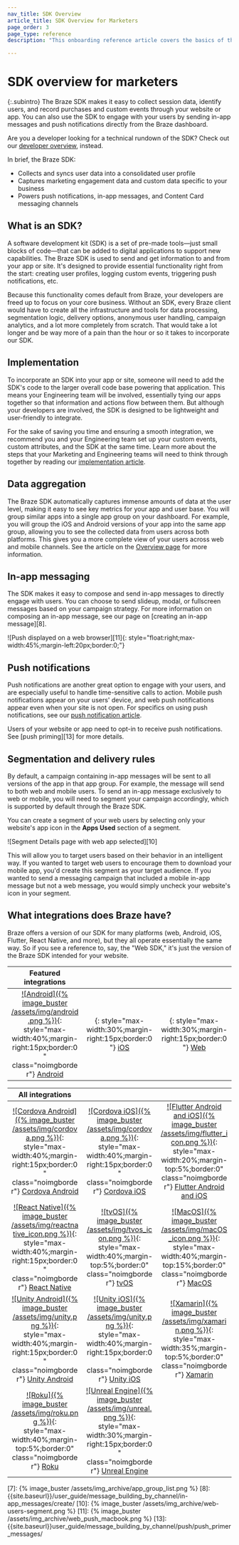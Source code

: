 ```yaml
---
nav_title: SDK Overview
article_title: SDK Overview for Marketers
page_order: 3
page_type: reference
description: "This onboarding reference article covers the basics of the Braze SDK."

---
```


# SDK overview for marketers

{:.subintro}
The Braze SDK makes it easy to collect session data, identify users, and record purchases and custom events through your website or app. You can also use the SDK to engage with your users by sending in-app messages and push notifications directly from the Braze dashboard.

Are you a developer looking for a technical rundown of the SDK? Check out our [developer overview][1], instead.

In brief, the Braze SDK:
* Collects and syncs user data into a consolidated user profile
* Captures marketing engagement data and custom data specific to your business
* Powers push notifications, in-app messages, and Content Card messaging channels

## What is an SDK?
A software development kit (SDK) is a set of pre-made tools&mdash;just small blocks of code&mdash;that can be added to digital applications to support new capabilities. The Braze SDK is used to send and get information to and from your app or site. It's designed to provide essential functionality right from the start: creating user profiles, logging custom events, triggering push notifications, etc. 

Because this functionality comes default from Braze, your developers are freed up to focus on your core business. Without an SDK, every Braze client would have to create all the infrastructure and tools for data processing, segmentation logic, delivery options, anonymous user handling, campaign analytics, and a lot more completely from scratch. That would take a lot longer and be way more of a pain than the hour or so it takes to incorporate our SDK.

## Implementation

To incorporate an SDK into your app or site, someone will need to add the SDK's code to the larger overall code base powering that application. This means your Engineering team will be involved, essentially tying our apps together so that information and actions flow between them. But although your developers are involved, the SDK is designed to be lightweight and user-friendly to integrate. 

For the sake of saving you time and ensuring a smooth integration, we recommend you and your Engineering team set up your custom events, custom attributes, and the SDK at the same time. Learn more about the steps that your Marketing and Engineering teams will need to think through together by reading our [implementation article][4]. 

## Data aggregation

The Braze SDK automatically captures immense amounts of data at the user level, making it easy to see key metrics for your app and user base. You will group similar apps into a single app group on your dashboard. For example, you will group the iOS and Android versions of your app into the same app group, allowing you to see the collected data from users across both platforms. This gives you a more complete view of your users across web and mobile channels. See the article on the [Overview page][3] for more information.

## In-app messaging

The SDK makes it easy to compose and send in-app messages to directly engage with users. You can choose to send slideup, modal, or fullscreen messages based on your campaign strategy. For more information on composing an in-app message, see our page on [creating an in-app message][8].

![Push displayed on a web browser][11]{: style="float:right;max-width:45%;margin-left:20px;border:0;"}

## Push notifications

Push notifications are another great option to engage with your users, and are especially useful to handle time-sensitive calls to action. Mobile push notifications appear on your users' device, and web push notifications appear even when your site is not open. For specifics on using push notifications, see our [push notification article][5].

Users of your website or app need to opt-in to receive push notifications. See [push priming][13] for more details. 

## Segmentation and delivery rules

By default, a campaign containing in-app messages will be sent to all versions of the app in that app group. For example, the message will send to both web and mobile users. To send an in-app message exclusively to web or mobile, you will need to segment your campaign accordingly, which is supported by default through the Braze SDK. 

You can create a segment of your web users by selecting only your website's app icon in the **Apps Used** section of a segment.

![Segment Details page with web app selected][10]

This will allow you to target users based on their behavior in an intelligent way. If you wanted to target web users to encourage them to download your mobile app, you'd create this segment as your target audience. If you wanted to send a messaging campaign that included a mobile in-app message but not a web message, you would simply uncheck your website's icon in your segment.

## What integrations does Braze have?
Braze offers a version of our SDK for many platforms (web, Android, iOS, Flutter, React Native, and more), but they all operate essentially the same way. So if you see a reference to, say, the "Web SDK," it's just the version of the Braze SDK intended for your website.

<style>
table th:nth-child(1) {
width: 33%;
}
table th:nth-child(2) {
width: 33%;
}
table th:nth-child(3) {
width: 33%;
}
table td {
word-break: break-word;
text-align: center;
}
</style>
Featured integrations   | &nbsp;  |  &nbsp;
----------- |---------------- | --------------------
[![Android]({% image_buster /assets/img/android.png %})]({{site.baseurl}}/developer_guide/platform_integration_guides/android/initial_sdk_setup/android_sdk_integration/){: style="max-width:40%;margin-right:15px;border:0" class="noimgborder"}  [Android]({{site.baseurl}}/developer_guide/platform_integration_guides/android/initial_sdk_setup/android_sdk_integration/) |[<i class="fa-brands fa-apple" style="font-size:60px;vertical-align: middle;"></i>]({{site.baseurl}}/developer_guide/platform_integration_guides/ios/initial_sdk_setup/overview/){: style="max-width:30%;margin-right:15px;border:0"} [iOS]({{site.baseurl}}/developer_guide/platform_integration_guides/ios/initial_sdk_setup/overview/) | [<i class="fas fa-globe" style="font-size:60px;vertical-align: middle;"></i>]({{site.baseurl}}/developer_guide/platform_integration_guides/web/initial_sdk_setup/){: style="max-width:30%;margin-right:15px;border:0"} [Web]({{site.baseurl}}/developer_guide/platform_integration_guides/web/initial_sdk_setup/)  

All integrations   | &nbsp;  |  &nbsp;
----------- |---------------- | --------------------
[![Cordova Android]({% image_buster /assets/img/cordova.png %})]({{site.baseurl}}/developer_guide/platform_integration_guides/cordova/initial_sdk_setup/android/){: style="max-width:40%;margin-right:15px;border:0" class="noimgborder"}  [Cordova Android]({{site.baseurl}}/developer_guide/platform_integration_guides/cordova/initial_sdk_setup/android/) | [![Cordova iOS]({% image_buster /assets/img/cordova.png %})]({{site.baseurl}}/developer_guide/platform_integration_guides/cordova/initial_sdk_setup/ios/){: style="max-width:40%;margin-right:15px;border:0" class="noimgborder"}  [Cordova iOS]({{site.baseurl}}/developer_guide/platform_integration_guides/cordova/initial_sdk_setup/ios/) | [![Flutter Android and iOS]({% image_buster /assets/img/flutter_icon.png %})]({{site.baseurl}}/developer_guide/platform_integration_guides/flutter/flutter_sdk_integration/){: style="max-width:20%;margin-top:5%;border:0" class="noimgborder"}  [Flutter Android and iOS]({{site.baseurl}}/developer_guide/platform_integration_guides/flutter/flutter_sdk_integration/)
[![React Native]({% image_buster /assets/img/reactnative_icon.png %})]({{site.baseurl}}/developer_guide/platform_integration_guides/react_native/react_sdk_setup/){: style="max-width:40%;margin-right:15px;border:0" class="noimgborder"}  [React Native]({{site.baseurl}}/developer_guide/platform_integration_guides/react_native/react_sdk_setup/) | [![tvOS]({% image_buster /assets/img/tvos_icon.png %})]({{site.baseurl}}/developer_guide/platform_integration_guides/tvos/initial_sdk_setup/){: style="max-width:40%;margin-top:5%;border:0" class="noimgborder"}  [tvOS]({{site.baseurl}}/developer_guide/platform_integration_guides/tvos/initial_sdk_setup/) | [![MacOS]({% image_buster /assets/img/macOS_icon.png %})]({{site.baseurl}}/developer_guide/platform_integration_guides/macOS/initial_sdk_setup/){: style="max-width:40%;margin-top:15%;border:0" class="noimgborder"}  [MacOS]({{site.baseurl}}/developer_guide/platform_integration_guides/macOS/initial_sdk_setup/)
[![Unity Android]({% image_buster /assets/img/unity.png %})]({{site.baseurl}}/developer_guide/platform_integration_guides/unity/sdk_integration/android/){: style="max-width:40%;margin-right:15px;border:0" class="noimgborder"}  [Unity Android]({{site.baseurl}}/developer_guide/platform_integration_guides/unity/sdk_integration/android/) | [![Unity iOS]({% image_buster /assets/img/unity.png %})]({{site.baseurl}}/developer_guide/platform_integration_guides/unity/sdk_integration/ios/){: style="max-width:40%;margin-right:15px;border:0" class="noimgborder"}  [Unity iOS]({{site.baseurl}}/developer_guide/platform_integration_guides/unity/sdk_integration/ios/) | [![Xamarin]({% image_buster /assets/img/xamarin.png %})]({{site.baseurl}}/developer_guide/platform_integration_guides/xamarin/initial_sdk_setup/){: style="max-width:35%;margin-top:5%;border:0" class="noimgborder"}  [Xamarin]({{site.baseurl}}/developer_guide/platform_integration_guides/xamarin/initial_sdk_setup/) 
[![Roku]({% image_buster /assets/img/roku.png %})]({{site.baseurl}}/developer_guide/platform_integration_guides/roku/initial_sdk_setup/){: style="max-width:40%;margin-top:5%;border:0" class="noimgborder"}  [Roku]({{site.baseurl}}/developer_guide/platform_integration_guides/roku/initial_sdk_setup/) | [![Unreal Engine]({% image_buster /assets/img/unreal.png %})]({{site.baseurl}}/developer_guide/platform_integration_guides/unreal_engine/initial_sdk_setup/){: style="max-width:30%;margin-right:15px;border:0" class="noimgborder"}  [Unreal Engine]({{site.baseurl}}/developer_guide/platform_integration_guides/unreal_engine/initial_sdk_setup/)


[1]: {{site.baseurl}}/developer_guide/platform_integration_guides/sdk_primer/
[3]: {{site.baseurl}}/user_guide/data_and_analytics/your_analytics_dashboards/understanding_your_app_usage_data/
[4]: {{site.baseurl}}/user_guide/onboarding_with_braze/integration/#the-technical-side-of-the-integration-process
[5]: {{site.baseurl}}/user_guide/message_building_by_channel/push/about/
[6]: {{site.baseurl}}/developer_guide/platform_integration_guides/web/initial_sdk_setup/
[7]: {% image_buster /assets/img_archive/app_group_list.png %}
[8]: {{site.baseurl}}/user_guide/message_building_by_channel/in-app_messages/create/
[10]: {% image_buster /assets/img_archive/web-users-segment.png %}
[11]: {% image_buster /assets/img_archive/web_push_macbook.png %}
[13]: {{site.baseurl}}user_guide/message_building_by_channel/push/push_primer_messages/